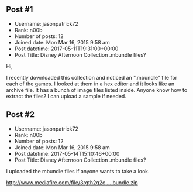 ## Post #1
- Username: jasonpatrick72
- Rank: n00b
- Number of posts: 12
- Joined date: Mon Mar 16, 2015 9:58 am
- Post datetime: 2017-05-11T19:31:00+00:00
- Post Title: Disney Afternoon Collection .mbundle files?

Hi,

I recently downloaded this collection and noticed an ".mbundle" file for each of the games. I looked at them in a hex editor and it looks like an archive file. It has a bunch of image files listed inside. Anyone know how to extract the files? I can upload a sample if needed.
## Post #2
- Username: jasonpatrick72
- Rank: n00b
- Number of posts: 12
- Joined date: Mon Mar 16, 2015 9:58 am
- Post datetime: 2017-05-14T15:10:46+00:00
- Post Title: Disney Afternoon Collection .mbundle files?

I uploaded the mbundle files if anyone wants to take a look.

[http://www.mediafire.com/file/3rgth2g2c ... bundle.zip](http://www.mediafire.com/file/3rgth2g2cn8yoa6/mbundle.zip)
